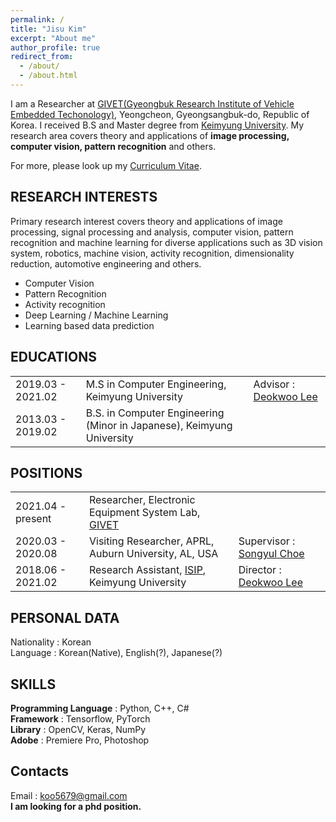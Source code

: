 ```yaml
---
permalink: /
title: "Jisu Kim"
excerpt: "About me"
author_profile: true
redirect_from: 
  - /about/
  - /about.html
---
```


I am a Researcher at [GIVET(Gyeongbuk Research Institute of Vehicle Embedded Techonology)](http://www.givet.re.kr/), Yeongcheon, Gyeongsangbuk-do, Republic of Korea. I received B.S and Master degree from [Keimyung University](https://www.kmu.ac.kr/uni/main/main.jsp). My research area covers theory and applications of __image processing, computer vision, pattern recognition__ and others.

For more, please look up my [Curriculum Vitae](http://wltnkim.github.io/files/Curriculum_Vitae_JisuKim.pdf).

## RESEARCH INTERESTS
Primary research interest covers theory and applications of image processing, signal processing and analysis, computer vision, pattern recognition and machine learning for diverse applications such as 3D vision system, robotics, machine vision, activity recognition, dimensionality reduction, automotive engineering and others.  
* Computer Vision  
* Pattern Recognition  
* Activity recognition  
* Deep Learning / Machine Learning  
* Learning based data prediction  

## EDUCATIONS

|             |    |                                                              |
| --------         | ------ | ------------------------------------------------------------ |
| 2019.03 - 2021.02    | M.S in Computer Engineering, Keimyung University                        | Advisor : [Deokwoo Lee](https://sites.google.com/view/dwoolee/deokwoo-lee?authuser=0)  |
| 2013.03 - 2019.02    | B.S. in Computer Engineering (Minor in Japanese), Keimyung University   |                        |


## POSITIONS

|             |    |                                                              |
| --------         | ------ | ------------------------------------------------------------ |
| 2021.04 - present    | Researcher, Electronic Equipment System Lab, [GIVET](http://www.givet.re.kr/)   |                           |
| 2020.03 - 2020.08    | Visiting Researcher, APRL, Auburn University, AL, USA   | Supervisor : [Songyul Choe](https://www.eng.auburn.edu/~choeson/) |
| 2018.06 - 2021.02    | Research Assistant, [ISIP](https://sites.google.com/view/dwoolee/introduction), Keimyung University   | Director : [Deokwoo Lee](https://sites.google.com/view/dwoolee/deokwoo-lee?authuser=0) |

## PERSONAL DATA
Nationality : Korean  
Language : Korean(Native), English(?), Japanese(?)

## SKILLS
__Programming Language__ : Python, C++, C#  
__Framework__ : Tensorflow, PyTorch  
__Library__ : OpenCV, Keras, NumPy  
__Adobe__ : Premiere Pro, Photoshop  

## Contacts
Email : koo5679@gmail.com  
__I am looking for a phd position.__